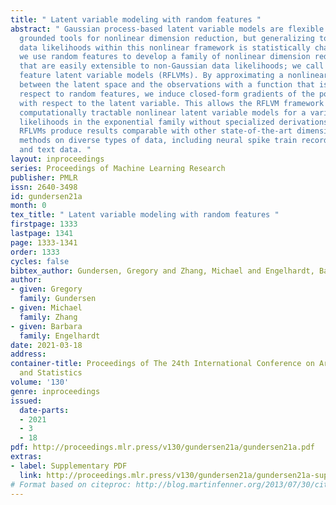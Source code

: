```yaml
---
title: " Latent variable modeling with random features "
abstract: " Gaussian process-based latent variable models are flexible and theoretically
  grounded tools for nonlinear dimension reduction, but generalizing to non-Gaussian
  data likelihoods within this nonlinear framework is statistically challenging. Here,
  we use random features to develop a family of nonlinear dimension reduction models
  that are easily extensible to non-Gaussian data likelihoods; we call these random
  feature latent variable models (RFLVMs). By approximating a nonlinear relationship
  between the latent space and the observations with a function that is linear with
  respect to random features, we induce closed-form gradients of the posterior distribution
  with respect to the latent variable. This allows the RFLVM framework to support
  computationally tractable nonlinear latent variable models for a variety of data
  likelihoods in the exponential family without specialized derivations. Our generalized
  RFLVMs produce results comparable with other state-of-the-art dimension reduction
  methods on diverse types of data, including neural spike train recordings, images,
  and text data. "
layout: inproceedings
series: Proceedings of Machine Learning Research
publisher: PMLR
issn: 2640-3498
id: gundersen21a
month: 0
tex_title: " Latent variable modeling with random features "
firstpage: 1333
lastpage: 1341
page: 1333-1341
order: 1333
cycles: false
bibtex_author: Gundersen, Gregory and Zhang, Michael and Engelhardt, Barbara
author:
- given: Gregory
  family: Gundersen
- given: Michael
  family: Zhang
- given: Barbara
  family: Engelhardt
date: 2021-03-18
address: 
container-title: Proceedings of The 24th International Conference on Artificial Intelligence
  and Statistics
volume: '130'
genre: inproceedings
issued:
  date-parts:
  - 2021
  - 3
  - 18
pdf: http://proceedings.mlr.press/v130/gundersen21a/gundersen21a.pdf
extras:
- label: Supplementary PDF
  link: http://proceedings.mlr.press/v130/gundersen21a/gundersen21a-supp.pdf
# Format based on citeproc: http://blog.martinfenner.org/2013/07/30/citeproc-yaml-for-bibliographies/
---
```

